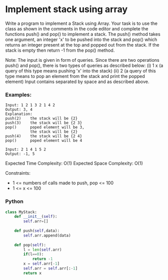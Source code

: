 # Implement stack using array

Write a program to implement a Stack using Array. Your task is to use the class as shown in the comments in the code editor and complete the functions push() and pop() to implement a stack. The push() method takes one argument, an integer 'x' to be pushed into the stack and pop() which returns an integer present at the top and popped out from the stack. If the stack is empty then return -1 from the pop() method.

Note: The input is given in form of queries. Since there are two operations push() and pop(), there is two types of queries as described below:
(i) 1 x   (a query of this type means  pushing 'x' into the stack)
(ii) 2     (a query of this type means to pop an element from the stack and print the popped element)
Input contains separated by space and as described above. 

### Examples:
```
Input: 1 2 1 3 2 1 4 2 
Output: 3, 4
Explanation: 
push(2)    the stack will be {2}
push(3)    the stack will be {2 3}
pop()      poped element will be 3,
           the stack will be {2}
push(4)    the stack will be {2 4}
pop()      poped element will be 4
```
```
Input: 2 1 4 1 5 2
Output: -1, 5
```

Expected Time Complexity: O(1)
Expected Space Complexity: O(1)

Constraints:
 - 1 <= numbers of calls made to push, pop <= 100
 - 1 <= x <= 100

### Python
```py
class MyStack:
    def __init__(self):
        self.arr=[]
    
    def push(self,data):
        self.arr.append(data)
    
    def pop(self):
        l = len(self.arr)
        if(l==0):
            return -1
        x = self.arr[-1]
        self.arr = self.arr[:-1]
        return x
```
